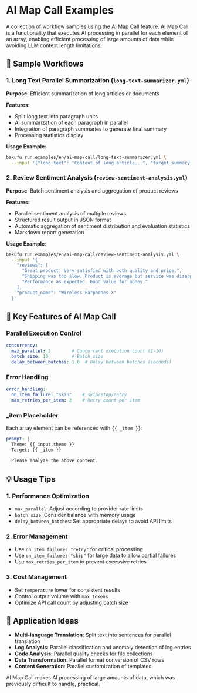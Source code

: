 # AI Map Call Examples

A collection of workflow samples using the AI Map Call feature. AI Map Call is a functionality that executes AI processing in parallel for each element of an array, enabling efficient processing of large amounts of data while avoiding LLM context length limitations.

## 📁 Sample Workflows

### 1. Long Text Parallel Summarization (`long-text-summarizer.yml`)

**Purpose**: Efficient summarization of long articles or documents

**Features**:
- Split long text into paragraph units
- AI summarization of each paragraph in parallel
- Integration of paragraph summaries to generate final summary
- Processing statistics display

**Usage Example**:
```bash
bakufu run examples/en/ai-map-call/long-text-summarizer.yml \
  --input '{"long_text": "Content of long article...", "target_summary_length": 300}'
```

### 2. Review Sentiment Analysis (`review-sentiment-analysis.yml`)

**Purpose**: Batch sentiment analysis and aggregation of product reviews

**Features**:
- Parallel sentiment analysis of multiple reviews
- Structured result output in JSON format
- Automatic aggregation of sentiment distribution and evaluation statistics
- Markdown report generation

**Usage Example**:
```bash
bakufu run examples/en/ai-map-call/review-sentiment-analysis.yml \
  --input '{
    "reviews": [
      "Great product! Very satisfied with both quality and price.",
      "Shipping was too slow. Product is average but service was disappointing.",
      "Performance as expected. Good value for money."
    ],
    "product_name": "Wireless Earphones X"
  }'
```

## 🔧 Key Features of AI Map Call

### Parallel Execution Control

```yaml
concurrency:
  max_parallel: 3        # Concurrent execution count (1-10)
  batch_size: 10         # Batch size
  delay_between_batches: 1.0  # Delay between batches (seconds)
```

### Error Handling

```yaml
error_handling:
  on_item_failure: "skip"    # skip/stop/retry
  max_retries_per_item: 2    # Retry count per item
```

### _item Placeholder

Each array element can be referenced with `{{ _item }}`:

```yaml
prompt: |
  Theme: {{ input.theme }}
  Target: {{ _item }}
  
  Please analyze the above content.
```

## 💡 Usage Tips

### 1. Performance Optimization

- `max_parallel`: Adjust according to provider rate limits
- `batch_size`: Consider balance with memory usage
- `delay_between_batches`: Set appropriate delays to avoid API limits

### 2. Error Management

- Use `on_item_failure: "retry"` for critical processing
- Use `on_item_failure: "skip"` for large data to allow partial failures
- Use `max_retries_per_item` to prevent excessive retries

### 3. Cost Management

- Set `temperature` lower for consistent results
- Control output volume with `max_tokens`
- Optimize API call count by adjusting batch size

## 🚀 Application Ideas

- **Multi-language Translation**: Split text into sentences for parallel translation
- **Log Analysis**: Parallel classification and anomaly detection of log entries
- **Code Analysis**: Parallel quality checks for file collections
- **Data Transformation**: Parallel format conversion of CSV rows
- **Content Generation**: Parallel customization of templates

AI Map Call makes AI processing of large amounts of data, which was previously difficult to handle, practical.